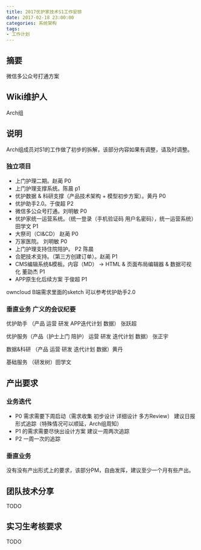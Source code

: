 ```yaml
---
title: 2017优护家技术S1工作安排
date: 2017-02-18 23:00:00
categories: 系统架构
tags:
- 工作计划
---
```


## 摘要

微信多公众号打通方案
<!--more-->

## Wiki维护人

Arch组

## 说明

Arch组成员对S1的工作做了初步的拆解，该部分内容如果有调整，请及时调整。

### 独立项目

- 上门护理二期。赵蔺 P0
- 上门护理支撑系统。陈晨 p1 
- 优护数据 & 科研支撑（产品技术架构 + 模型初步方案）。黄丹 P0
- 优护助手2.0。于俊超 P2
- 微信多公众号打通。刘明敏 P0
- 优护家统一运营系统。（统一登录（手机验证码 用户名密码），统一运营系统）田学文 P1
- 大祭司（CI&CD） 赵蔺 P0
- 万家医院。 刘明敏 P0
- 上门护理支持住院陪护。 P2 陈晨 
- 合肥技术支持。（第三方创建订单）。赵蔺 P1
- CMS编辑系统&模板。内容（MD） -> HTML  &  页面布局编辑器 & 数据可视化 董劭杰 P1
- APP原生化后续方案  于俊超 P1

owncloud B端需求里面的sketch  可以参考优护助手2.0

### 垂直业务  广义的会议纪要

优护助手 （产品 运营 研发 APP迭代计划 数据） 张跃超

优护服务（产品（护士上门  陪护） 运营 研发 迭代计划 数据） 张正宇

数据&科研 （产品 运营 研发 迭代计划 数据）黄丹

基础服务 （研发树）田学文 

## 产出要求

### 业务迭代
- P0 需求需要下周启动（需求收集 初步设计 详细设计 多方Review） 建议日报形式追踪（特殊情况可以顺延，Arch组周知）
- P1 的需求需要尽快出设计方案 建议一周两次追踪
- P2 一周一次的追踪

### 垂直业务

没有没有产出形式上的要求，该部分PM，自由发挥，建议至少一个月有些产出。


## 团队技术分享

TODO

## 实习生考核要求

TODO


